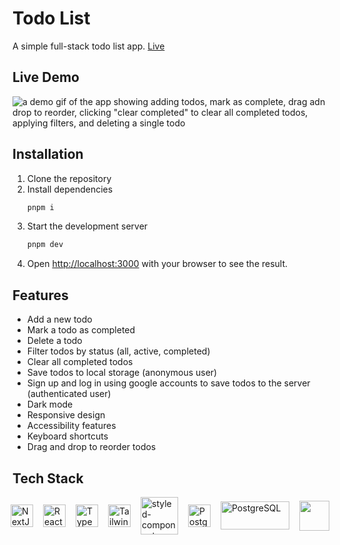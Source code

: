 # Todo List

A simple full-stack todo list app. [Live](https://todo-list-nine-psi-73.vercel.app/)

## Live Demo

![a demo gif of the app showing adding todos, mark as complete, drag adn drop to reorder, clicking "clear completed" to clear all completed todos, applying filters, and deleting a single todo](./todo-list.gif)

## Installation

1. Clone the repository
2. Install dependencies
   ```bash
   pnpm i
   ```
3. Start the development server
   ```bash
   pnpm dev
   ```
4. Open [http://localhost:3000](http://localhost:3000) with your browser to see the result.

## Features

- Add a new todo
- Mark a todo as completed
- Delete a todo
- Filter todos by status (all, active, completed)
- Clear all completed todos
- Save todos to local storage (anonymous user)
- Sign up and log in using google accounts to save todos to the server (authenticated user)
- Dark mode
- Responsive design
- Accessibility features
- Keyboard shortcuts
- Drag and drop to reorder todos

## Tech Stack

<p align="left" style="display: flex; justify-content: center; gap: 1rem; align-items: center">
<a href="https://nextjs.org/docs" target="_blank" rel="noreferrer"><img src="https://raw.githubusercontent.com/danielcranney/readme-generator/main/public/icons/skills/nextjs-colored-dark.svg" width="36" height="36" alt="NextJs" /></a>
<a href="https://reactjs.org/" target="_blank" rel="noreferrer"><img src="https://raw.githubusercontent.com/danielcranney/readme-generator/main/public/icons/skills/react-colored.svg" width="36" height="36" alt="React" /></a>
<a href="https://www.typescriptlang.org/" target="_blank" rel="noreferrer"><img src="https://raw.githubusercontent.com/danielcranney/readme-generator/main/public/icons/skills/typescript-colored.svg" width="36" height="36" alt="TypeScript" /></a>
<a href="https://tailwindcss.com/" target="_blank" rel="noreferrer"><img src="https://raw.githubusercontent.com/danielcranney/readme-generator/main/public/icons/skills/tailwindcss-colored.svg" width="36" height="36" alt="TailwindCSS" /></a>
<a href="https://www.styled-components.com">
    <img alt="styled-components" src="https://raw.githubusercontent.com/styled-components/brand/master/styled-components.png" height="60px" />
  </a>
<a href="https://www.postgresql.org/" target="_blank" rel="noreferrer"><img src="https://raw.githubusercontent.com/danielcranney/readme-generator/main/public/icons/skills/postgresql-colored.svg" width="36" height="36" alt="PostgreSQL" /></a>
<a href="https://www.npmjs.com/package/postgres" target="_blank" rel="noreferrer"><img src="https://raw.githubusercontent.com/porsager/postgres/master/postgresjs.svg?sanitize=true" width="110" height="45" alt="PostgreSQL" /></a>
<a href="https://authjs.dev" target="_blank"><img width="48px" src="https://authjs.dev/img/logo-sm.png" /></a>
</p>
